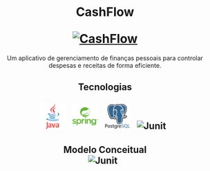 <h1 align="center">
  <p align="center">CashFlow</p>
  <a href="https://github.com/xflprflx/cashflow"><img src="https://svgsilh.com/svg/2126878.svg" alt="CashFlow" width=200></a>
</h1>
<p align="center">Um aplicativo de gerenciamento de finanças pessoais para controlar despesas e receitas de forma eficiente.</p>
<div align="center">
  <h2>
  Tecnologias <br><br>
    <img alt="Java" src="https://raw.githubusercontent.com/devicons/devicon/1119b9f84c0290e0f0b38982099a2bd027a48bf1/icons/java/java-original-wordmark.svg" width="60" height="60" style="margin-right: 10px">
    <img alt="Spring" src="https://raw.githubusercontent.com/devicons/devicon/1119b9f84c0290e0f0b38982099a2bd027a48bf1/icons/spring/spring-original-wordmark.svg" width="60" height="60" style="margin-right: 10px">    
    <img alt="PostgreSQL" src="https://raw.githubusercontent.com/devicons/devicon/1119b9f84c0290e0f0b38982099a2bd027a48bf1/icons/postgresql/postgresql-original-wordmark.svg" width="60" height="60" style="margin-right: 10px">
    <img alt="Junit" src="https://user-images.githubusercontent.com/33158051/103466459-7524de80-4d13-11eb-96ba-f13e5409a18a.png" height="40" style="margin-right: 10px">
  </h2>
</div>
<div align="center">
  <h2>Modelo Conceitual<br>
    <img alt="Junit" src="https://github.com/xflprflx/cashflow/blob/document/readme/Personal%20Finance.png?raw=true" style="margin-right: 10px">
  </h2>
</div>


